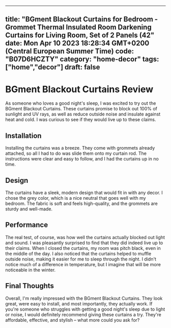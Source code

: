 
---
title: "BGment Blackout Curtains for Bedroom - Grommet Thermal Insulated Room Darkening Curtains for Living Room, Set of 2 Panels (42" 
date: Mon Apr 10 2023 18:28:34 GMT+0200 (Central European Summer Time)
code: "B07D6HCZTY"
category: "home-decor"
tags: ["home","decor"] 
draft: false
---
    
# BGment Blackout Curtains Review

As someone who loves a good night's sleep, I was excited to try out the BGment Blackout Curtains. These curtains promise to block out 100% of sunlight and UV rays, as well as reduce outside noise and insulate against heat and cold. I was curious to see if they would live up to these claims.

## Installation

Installing the curtains was a breeze. They come with grommets already attached, so all I had to do was slide them onto my curtain rod. The instructions were clear and easy to follow, and I had the curtains up in no time.

## Design

The curtains have a sleek, modern design that would fit in with any decor. I chose the grey color, which is a nice neutral that goes well with my bedroom. The fabric is soft and feels high-quality, and the grommets are sturdy and well-made.

## Performance

The real test, of course, was how well the curtains actually blocked out light and sound. I was pleasantly surprised to find that they did indeed live up to their claims. When I closed the curtains, my room was pitch black, even in the middle of the day. I also noticed that the curtains helped to muffle outside noise, making it easier for me to sleep through the night. I didn't notice much of a difference in temperature, but I imagine that will be more noticeable in the winter.

## Final Thoughts

Overall, I'm really impressed with the BGment Blackout Curtains. They look great, were easy to install, and most importantly, they actually work. If you're someone who struggles with getting a good night's sleep due to light or noise, I would definitely recommend giving these curtains a try. They're affordable, effective, and stylish – what more could you ask for?